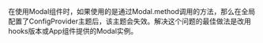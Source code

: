 在使用Modal组件时，如果使用的是通过Modal.method调用的方法，那么在全局配置了ConfigProvider主题后，该主题会失效。解决这个问题的最佳做法是改用hooks版本或App组件提供的Modal实例。

